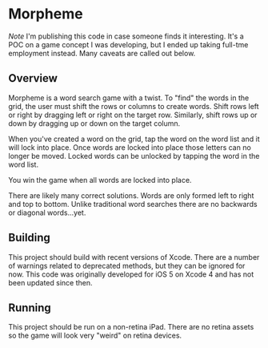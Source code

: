 # Morpheme

*Note* I'm publishing this code in case someone finds it interesting.
 It's a POC on a game concept I was developing, but I ended up taking
 full-tme employment instead.  Many caveats are called out below.

## Overview

Morpheme is a word search game with a twist.  To "find" the words in
the grid, the user must shift the rows or columns to create words.
Shift rows left or right by dragging left or right on the target row.
Similarly, shift rows up or down by dragging up or down on the target
column.

When you've created a word on the grid, tap the word on the word list
and it will lock into place.  Once words are locked into place those
letters can no longer be moved.  Locked words can be unlocked by
tapping the word in the word list.

You win the game when all words are locked into place.

There are likely many correct solutions.  Words are only formed left
to right and top to bottom.  Unlike traditional word searches there
are no backwards or diagonal words...yet.

## Building

This project should build with recent versions of Xcode.  There are a
number of warnings related to deprecated methods, but they can be
ignored for now.  This code was originally developed for iOS 5 on
Xcode 4 and has not been updated since then.

## Running

This project should be run on a non-retina iPad.  There are no retina
assets so the game will look very "weird" on retina devices.
